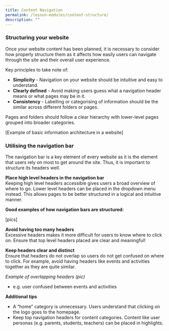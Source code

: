 ```yaml
---
title: Content Navigation
permalink: /lesson-modules/content-structure/
description: ""
---
```


### Structuring your website ### 


Once your website content has been planned, it is necessary to consider how properly structure them as it affects how easily users can navigate through the site and their overall user experience.

Key principles to take note of:

*   **Simplicity** - Navigation on your website should be intuitive and easy to understand.
*   **Clearly defined** - Avoid making users guess what a navigation header means or what pages may be in it.
*   **Consistency** - Labelling or categorising of information should be the similar across different folders or pages.

Pages and folders should follow a clear hierarchy with lower-level pages grouped into broader categories.

\[Example of basic information architecture in a website\]

### Utilising the navigation bar ### 
The navigation bar is a key element of every website as it is the element that users rely on most to get around the site. Thus, it is important to structure its headers well.

**Place high level headers in the navigation bar**   
Keeping high level headers accessible gives users a broad overview of where to go. Lower level headers can be placed in the dropdown menu instead. This allows pages to be better structured in a logical and intuitive manner.

**Good examples of how navigation bars are structured:**

\[pics\]


**Avoid having too many headers**   
Excessive headers makes it more difficult for users to know where to click on. Ensure that top level headers placed are clear and meaningful!

**Keep headers clear and distinct**   
Ensure that headers do not overlap so users do not get confused on where to click. For example, avoid having headers like events and activities together as they are quite similar.

_Example of overlapping headers (pic)_
*   e.g. user confused between events and activities

**Additional tips**   
*   A “home” category is unnecessary. Users understand that clicking on the logo goes to the homepage.
*   Keep top navigation headers for content categories. Content like user personas (e.g. parents, students, teachers) can be placed in highlights.
